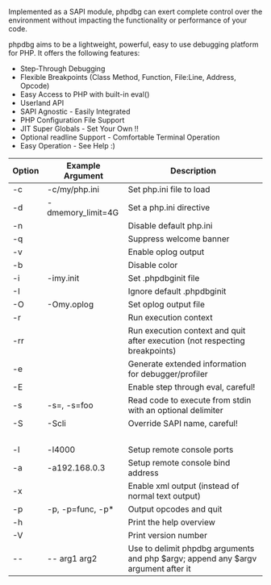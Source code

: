 Implemented as a SAPI module, phpdbg can exert complete control over the
environment without impacting the functionality or performance of your
code.

phpdbg aims to be a lightweight, powerful, easy to use debugging
platform for PHP. It offers the following features:

-   <span class="simpara">Step-Through Debugging</span>
-   <span class="simpara">Flexible Breakpoints (Class Method, Function,
    File:Line, Address, Opcode)</span>
-   <span class="simpara">Easy Access to PHP with built-in eval()</span>
-   <span class="simpara">Userland API</span>
-   <span class="simpara">SAPI Agnostic - Easily Integrated</span>
-   <span class="simpara">PHP Configuration File Support</span>
-   <span class="simpara">JIT Super Globals - Set Your Own !!</span>
-   <span class="simpara">Optional readline Support - Comfortable
    Terminal Operation</span>
-   <span class="simpara">Easy Operation - See Help :)</span>

| Option | Example Argument   | Description                                                                       |
|--------|--------------------|-----------------------------------------------------------------------------------|
| -c     | -c/my/php.ini      | Set php.ini file to load                                                          |
| -d     | -dmemory\_limit=4G | Set a php.ini directive                                                           |
| -n     |                    | Disable default php.ini                                                           |
| -q     |                    | Suppress welcome banner                                                           |
| -v     |                    | Enable oplog output                                                               |
| -b     |                    | Disable color                                                                     |
| -i     | -imy.init          | Set .phpdbginit file                                                              |
| -I     |                    | Ignore default .phpdbginit                                                        |
| -O     | -Omy.oplog         | Set oplog output file                                                             |
| -r     |                    | Run execution context                                                             |
| -rr    |                    | Run execution context and quit after execution (not respecting breakpoints)       |
| -e     |                    | Generate extended information for debugger/profiler                               |
| -E     |                    | Enable step through eval, careful!                                                |
| -s     | -s=, -s=foo        | Read code to execute from stdin with an optional delimiter                        |
| -S     | -Scli              | Override SAPI name, careful!                                                      |
|        |                    |                                                                                   |
| -l     | -l4000             | Setup remote console ports                                                        |
| -a     | -a192.168.0.3      | Setup remote console bind address                                                 |
| -x     |                    | Enable xml output (instead of normal text output)                                 |
| -p     | -p, -p=func, -p\*  | Output opcodes and quit                                                           |
| -h     |                    | Print the help overview                                                           |
| -V     |                    | Print version number                                                              |
| --     | -- arg1 arg2       | Use to delimit phpdbg arguments and php $argv; append any $argv argument after it |
